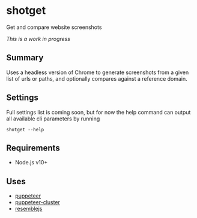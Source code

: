 # shotget
Get and compare website screenshots

_This is a work in progress_

## Summary
Uses a headless version of Chrome to generate screenshots from a given list of urls or paths, and optionally compares against a reference domain.

## Settings
Full settings list is coming soon, but for now the help command can output all available cli parameters by running
```
shotget --help
```

## Requirements
- Node.js v10+

## Uses
- [puppeteer](https://github.com/puppeteer/puppeteer)
- [puppeteer-cluster](https://github.com/thomasdondorf/puppeteer-cluster)
- [resemblejs](https://github.com/rsmbl/Resemble.js)

